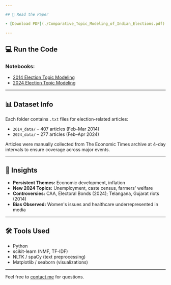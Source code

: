 ```yaml
---

## 📘 Read the Paper

- [Download PDF](./Comparative_Topic_Modeling_of_Indian_Elections.pdf)

---
```


## 💻 Run the Code
### Notebooks:

- [2014 Election Topic Modeling](./2014.ipynb)
- [2024 Election Topic Modeling](./2024.ipynb)

---
## 📊 Dataset Info

Each folder contains `.txt` files for election-related articles:

- `2014_data/` – 407 articles (Feb–Mar 2014)
- `2024_data/` – 277 articles (Feb–Apr 2024)

Articles were manually collected from The Economic Times archive at 4-day intervals to ensure coverage across major events.

---

## 🧠 Insights

- **Persistent Themes:** Economic development, inflation
- **New 2024 Topics:** Unemployment, caste census, farmers' welfare
- **Controversies:** CAA, Electoral Bonds (2024); Telangana, Gujarat riots (2014)
- **Bias Observed:** Women's issues and healthcare underrepresented in media

---

## 🛠 Tools Used

- Python
- scikit-learn (NMF, TF-IDF)
- NLTK / spaCy (text preprocessing)
- Matplotlib / seaborn (visualizations)

---

Feel free to [contact me](mailto:deval9325@gmail.com) for questions.

